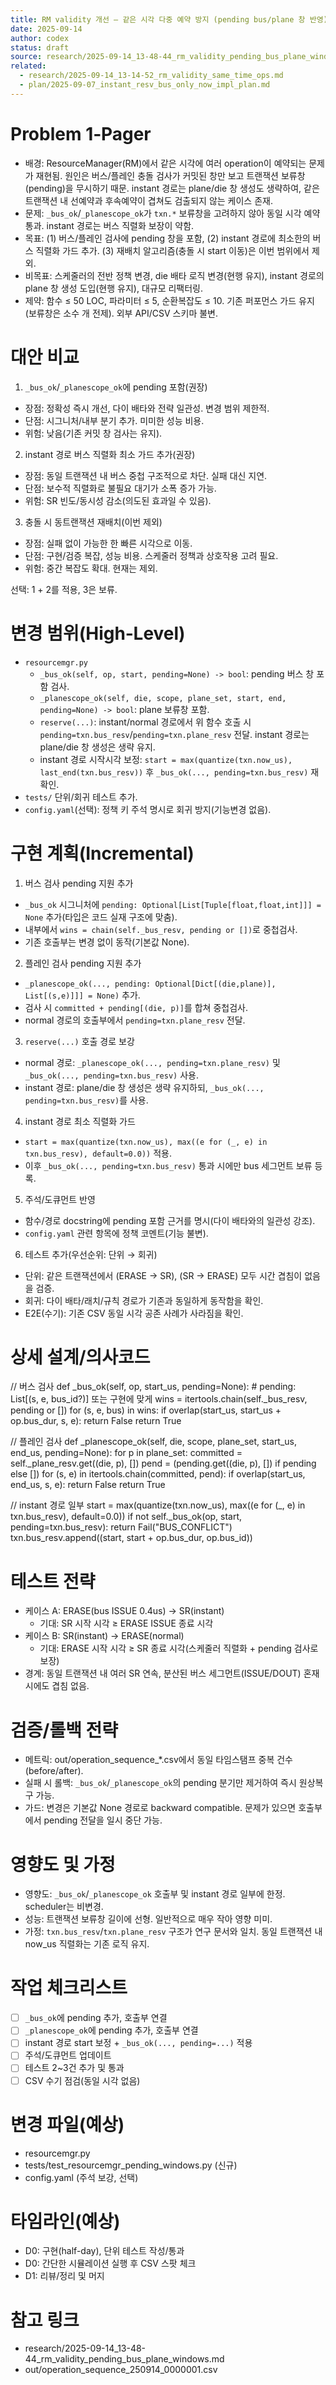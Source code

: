 ```yaml
---
title: RM validity 개선 — 같은 시각 다중 예약 방지 (pending bus/plane 창 반영)
date: 2025-09-14
author: codex
status: draft
source: research/2025-09-14_13-48-44_rm_validity_pending_bus_plane_windows.md
related:
  - research/2025-09-14_13-14-52_rm_validity_same_time_ops.md
  - plan/2025-09-07_instant_resv_bus_only_now_impl_plan.md
---
```


# Problem 1‑Pager

- 배경: ResourceManager(RM)에서 같은 시각에 여러 operation이 예약되는 문제가 재현됨. 원인은 버스/플레인 충돌 검사가 커밋된 창만 보고 트랜잭션 보류창(pending)을 무시하기 때문. instant 경로는 plane/die 창 생성도 생략하여, 같은 트랜잭션 내 선예약과 후속예약이 겹쳐도 검출되지 않는 케이스 존재.
- 문제: `_bus_ok`/`_planescope_ok`가 `txn.*` 보류창을 고려하지 않아 동일 시각 예약 통과. instant 경로는 버스 직렬화 보장이 약함.
- 목표: (1) 버스/플레인 검사에 pending 창을 포함, (2) instant 경로에 최소한의 버스 직렬화 가드 추가. (3) 재배치 알고리즘(충돌 시 start 이동)은 이번 범위에서 제외.
- 비목표: 스케줄러의 전반 정책 변경, die 배타 로직 변경(현행 유지), instant 경로의 plane 창 생성 도입(현행 유지), 대규모 리팩터링.
- 제약: 함수 ≤ 50 LOC, 파라미터 ≤ 5, 순환복잡도 ≤ 10. 기존 퍼포먼스 가드 유지(보류창은 소수 개 전제). 외부 API/CSV 스키마 불변.

# 대안 비교

1) `_bus_ok`/`_planescope_ok`에 pending 포함(권장)
- 장점: 정확성 즉시 개선, 다이 배타와 전략 일관성. 변경 범위 제한적.
- 단점: 시그니처/내부 분기 추가. 미미한 성능 비용.
- 위험: 낮음(기존 커밋 창 검사는 유지).

2) instant 경로 버스 직렬화 최소 가드 추가(권장)
- 장점: 동일 트랜잭션 내 버스 중첩 구조적으로 차단. 실패 대신 지연.
- 단점: 보수적 직렬화로 불필요 대기가 소폭 증가 가능.
- 위험: SR 빈도/동시성 감소(의도된 효과일 수 있음).

3) 충돌 시 동트랜잭션 재배치(이번 제외)
- 장점: 실패 없이 가능한 한 빠른 시각으로 이동.
- 단점: 구현/검증 복잡, 성능 비용. 스케줄러 정책과 상호작용 고려 필요.
- 위험: 중간 복잡도 확대. 현재는 제외.

선택: 1 + 2를 적용, 3은 보류.

# 변경 범위(High‑Level)

- `resourcemgr.py`
  - `_bus_ok(self, op, start, pending=None) -> bool`: pending 버스 창 포함 검사.
  - `_planescope_ok(self, die, scope, plane_set, start, end, pending=None) -> bool`: plane 보류창 포함.
  - `reserve(...)`: instant/normal 경로에서 위 함수 호출 시 `pending=txn.bus_resv`/`pending=txn.plane_resv` 전달. instant 경로는 plane/die 창 생성은 생략 유지.
  - instant 경로 시작시각 보정: `start = max(quantize(txn.now_us), last_end(txn.bus_resv))` 후 `_bus_ok(..., pending=txn.bus_resv)` 재확인.
- `tests/` 단위/회귀 테스트 추가.
- `config.yaml`(선택): 정책 키 주석 명시로 회귀 방지(기능변경 없음).

# 구현 계획(Incremental)

1. 버스 검사 pending 지원 추가
- `_bus_ok` 시그니처에 `pending: Optional[List[Tuple[float,float,int]]] = None` 추가(타입은 코드 실재 구조에 맞춤).
- 내부에서 `wins = chain(self._bus_resv, pending or [])`로 중첩검사.
- 기존 호출부는 변경 없이 동작(기본값 None).

2. 플레인 검사 pending 지원 추가
- `_planescope_ok(..., pending: Optional[Dict[(die,plane)], List[(s,e)]]] = None)` 추가.
- 검사 시 `committed + pending[(die, p)]`를 합쳐 중첩검사.
- normal 경로의 호출부에서 `pending=txn.plane_resv` 전달.

3. `reserve(...)` 호출 경로 보강
- normal 경로: `_planescope_ok(..., pending=txn.plane_resv)` 및 `_bus_ok(..., pending=txn.bus_resv)` 사용.
- instant 경로: plane/die 창 생성은 생략 유지하되, `_bus_ok(..., pending=txn.bus_resv)`를 사용.

4. instant 경로 최소 직렬화 가드
- `start = max(quantize(txn.now_us), max((e for (_, e) in txn.bus_resv), default=0.0))` 적용.
- 이후 `_bus_ok(..., pending=txn.bus_resv)` 통과 시에만 bus 세그먼트 보류 등록.

5. 주석/도큐먼트 반영
- 함수/경로 docstring에 pending 포함 근거를 명시(다이 배타와의 일관성 강조).
- `config.yaml` 관련 항목에 정책 코멘트(기능 불변).

6. 테스트 추가(우선순위: 단위 → 회귀)
- 단위: 같은 트랜잭션에서 (ERASE → SR), (SR → ERASE) 모두 시간 겹침이 없음을 검증.
- 회귀: 다이 배타/래치/규칙 경로가 기존과 동일하게 동작함을 확인.
- E2E(수기): 기존 CSV 동일 시각 공존 사례가 사라짐을 확인.

# 상세 설계/의사코드

// 버스 검사
def _bus_ok(self, op, start_us, pending=None):
    # pending: List[(s, e, bus_id?)] 또는 구현에 맞게
    wins = itertools.chain(self._bus_resv, pending or [])
    for (s, e, bus) in wins:
        if overlap(start_us, start_us + op.bus_dur, s, e):
            return False
    return True

// 플레인 검사
def _planescope_ok(self, die, scope, plane_set, start_us, end_us, pending=None):
    for p in plane_set:
        committed = self._plane_resv.get((die, p), [])
        pend = (pending.get((die, p), []) if pending else [])
        for (s, e) in itertools.chain(committed, pend):
            if overlap(start_us, end_us, s, e):
                return False
    return True

// instant 경로 일부
start = max(quantize(txn.now_us), max((e for (_, e) in txn.bus_resv), default=0.0))
if not self._bus_ok(op, start, pending=txn.bus_resv):
    return Fail("BUS_CONFLICT")
txn.bus_resv.append((start, start + op.bus_dur, op.bus_id))

# 테스트 전략

- 케이스 A: ERASE(bus ISSUE 0.4us) → SR(instant)
  - 기대: SR 시작 시각 ≥ ERASE ISSUE 종료 시각
- 케이스 B: SR(instant) → ERASE(normal)
  - 기대: ERASE 시작 시각 ≥ SR 종료 시각(스케줄러 직렬화 + pending 검사로 보장)
- 경계: 동일 트랜잭션 내 여러 SR 연속, 분산된 버스 세그먼트(ISSUE/DOUT) 혼재 시에도 겹침 없음.

# 검증/롤백 전략

- 메트릭: out/operation_sequence_*.csv에서 동일 타임스탬프 중복 건수(before/after).
- 실패 시 롤백: `_bus_ok`/`_planescope_ok`의 pending 분기만 제거하여 즉시 원상복구 가능.
- 가드: 변경은 기본값 None 경로로 backward compatible. 문제가 있으면 호출부에서 pending 전달을 일시 중단 가능.

# 영향도 및 가정

- 영향도: `_bus_ok`/`_planescope_ok` 호출부 및 instant 경로 일부에 한정. scheduler는 비변경.
- 성능: 트랜잭션 보류창 길이에 선형. 일반적으로 매우 작아 영향 미미.
- 가정: `txn.bus_resv`/`txn.plane_resv` 구조가 연구 문서와 일치. 동일 트랜잭션 내 now_us 직렬화는 기존 로직 유지.

# 작업 체크리스트

- [ ] `_bus_ok`에 pending 추가, 호출부 연결
- [ ] `_planescope_ok`에 pending 추가, 호출부 연결
- [ ] instant 경로 start 보정 + `_bus_ok(..., pending=...)` 적용
- [ ] 주석/도큐먼트 업데이트
- [ ] 테스트 2~3건 추가 및 통과
- [ ] CSV 수기 점검(동일 시각 없음)

# 변경 파일(예상)

- resourcemgr.py
- tests/test_resourcemgr_pending_windows.py (신규)
- config.yaml (주석 보강, 선택)

# 타임라인(예상)

- D0: 구현(half-day), 단위 테스트 작성/통과
- D0: 간단한 시뮬레이션 실행 후 CSV 스팟 체크
- D1: 리뷰/정리 및 머지

# 참고 링크

- research/2025-09-14_13-48-44_rm_validity_pending_bus_plane_windows.md
- out/operation_sequence_250914_0000001.csv

